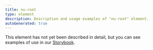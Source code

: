 ```yaml
---
title: nu-root
type: element
description: Description and usage examples of "nu-root" element.
autoGenerated: true
---
```


This element has not yet been described in detail, but you can see examples of use in our [Storybook](/storybook).